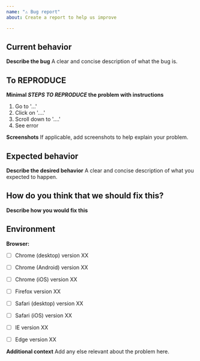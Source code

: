 ```yaml
---
name: "⚠️ Bug report"
about: Create a report to help us improve

---
```


<!--
PLEASE HELP US PROCESS GITHUB ISSUES FASTER BY PROVIDING THE FOLLOWING INFORMATION.

ISSUES MISSING IMPORTANT INFORMATION MAY BE CLOSED WITHOUT INVESTIGATION.
-->
## Current behavior

**Describe the bug**
A clear and concise description of what the bug is.


## To REPRODUCE

**Minimal *STEPS TO REPRODUCE* the problem with instructions**

1. Go to '...'
2. Click on '....'
3. Scroll down to '....'
4. See error

**Screenshots**
If applicable, add screenshots to help explain your problem.

## Expected behavior

**Describe the desired behavior**
A clear and concise description of what you expected to happen.

## How do you think that we should fix this?

**Describe how you would fix this**

## Environment

**Browser:**

- [ ] Chrome (desktop) version XX
- [ ] Chrome (Android) version XX
- [ ] Chrome (iOS) version XX
- [ ] Firefox version XX
- [ ] Safari (desktop) version XX
- [ ] Safari (iOS) version XX
- [ ] IE version XX
- [ ] Edge version XX
 

**Additional context**
Add any else relevant about the problem here.
